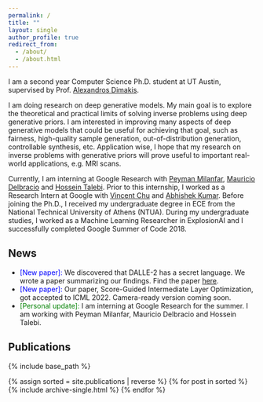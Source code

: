 ```yaml
---
permalink: /
title: ""
layout: single
author_profile: true
redirect_from:
  - /about/
  - /about.html
---
```


I am a second year Computer Science Ph.D. student at UT Austin, supervised by Prof. [Alexandros Dimakis](https://users.ece.utexas.edu/~dimakis/).

 


I am doing research on deep generative models. 
My main goal is to explore the theoretical and practical limits of solving inverse problems using deep generative priors.
I am interested in improving many aspects of deep generative models that could be useful for achieving that goal, such as fairness, high-quality sample generation, out-of-distribution generation, controllable synthesis, etc.
Application wise, I hope that my research on inverse problems with generative priors will prove useful to important real-world applications, e.g. MRI scans.

Currently, I am interning at Google Research with [Peyman Milanfar](https://scholar.google.com/citations?user=iGzDl8IAAAAJ&hl=en), [Mauricio Delbracio](https://scholar.google.com/citations?user=lDDm920AAAAJ&hl=en) and [Hossein Talebi](https://scholar.google.com/citations?user=UOX9BigAAAAJ&hl=en). Prior to this internship, I worked as a Research Intern at Google with [Vincent Chu](https://scholar.google.com/citations?user=R-OrlSgAAAAJ&hl=en) and [Abhishek Kumar](https://scholar.google.com/citations?user=6vghMS0AAAAJ&hl=en).
Before joining the Ph.D., I received my undergraduate degree in ECE from the National Technical University of Athens (NTUA).
During my undergraduate studies, I worked as a Machine Learning Researcher in ExplosionAI and I successfully completed Google Summer of Code 2018.

## News
- <span style="color:blue">[New paper]:</span> We discovered that DALLE-2 has a secret language. We wrote a paper summarizing our findings.
Find the paper [here](https://giannisdaras.github.io/publications/Discovering_the_Secret_Language_of_Dalle.pdf).
- <span style="color:blue">[New paper]:</span> Our paper, Score-Guided Intermediate Layer Optimization, got accepted to ICML 2022. Camera-ready version coming soon.
- <span style="color:green">[Personal update]:</span> I am interning at Google Research for the summer. I am working with Peyman Milanfar, Mauricio Delbracio and Hossein Talebi.
<!-- - <span style="color:red">[New paper]:</span> [Solving Inverse Problems with NerfGANs](https://arxiv.org/abs/2112.09061) -->
<!-- - <span style="color:green">[Personal update]:</span> I joined Google as a Student Researcher working on NeRFs with Vincent Chu, Abhishek Kumar and Dmitry Lagun. -->
<!-- - <span style="color:blue">[Paper update]: </span> Our paper, Robust Compressed Sensing MRI with Deep Generative Priors, has been accepted to NeurIPS 2021. -->
<!-- - <span style="color:red">[New paper]:</span> [Robust Compressed Sensing MRI with Deep Generative Priors](https://arxiv.org/abs/2108.01368) -->
<!-- - <span style="color:blue">[Paper update]: </span> Intermediate Layer Optimization for Inverse Problems Using Deep Generative Models, has been acceepted to ICML 2021. -->




## Publications
{% include base_path %}

{% assign sorted = site.publications | reverse %}
{% for post in sorted %}
  {% include archive-single.html %}
{% endfor %}